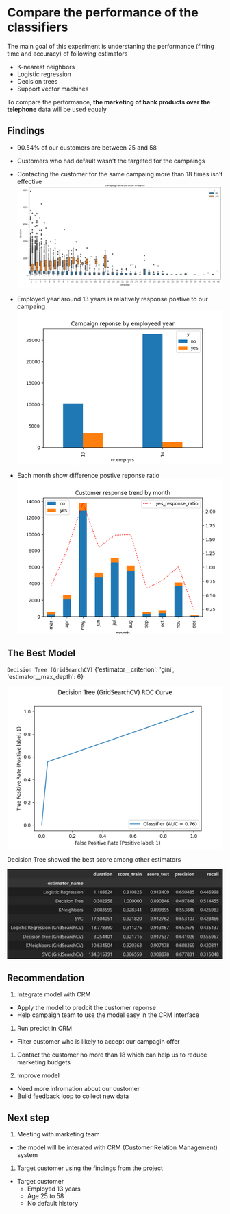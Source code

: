# Compare the performance of the classifiers

The main goal of this experiment is understaning the performance (fitting time and accuracy) of following estimators

- K-nearest neighbors
- Logistic regression
- Decision trees
- Support vector machines

To compare the performance, __the marketing of bank products over the telephone__ data will be used equaly

## Findings

- 90.54% of our customers are between 25 and 58

- Customers who had default wasn't the targeted for the campaings

- Contacting the customer for the same campaing more than 18 times isn't effective
![campaigns](./module_17_starter//images/boxplot_campaing_Durtaion_y.png)

- Employed year around 13 years is relatively response postive to our campaing
![emp_year](./module_17_starter/images/fig_bar_empyrs_y.png)

- Each month show difference postive reponse ratio
![emp_year](./module_17_starter/images/stackedbar_line_monthly_reponse.png)

## The Best Model

`Decision Tree (GridSearchCV)` {'estimator__criterion': 'gini', 'estimator__max_depth': 6}

![](./module_17_starter/images/Decision%20Tree%20(GridSearchCV)_roc_curve.png)

Decision Tree showed the best score among other estimators

![](./module_17_starter/images/table_training_results.jpg)

## Recommendation

1. Integrate model with CRM

- Apply the model to predcit the customer reponse
- Help campaign team to use the model easy in the CRM interface

1. Run predict in CRM

- Filter customer who is likely to accept our campagin offer

1. Contact the customer no more than 18 which can help us to reduce marketing budgets

1. Improve model

- Need more infromation about our customer
- Build feedback loop to collect new data

## Next step

1. Meeting with marketing team

- the model will be interated with CRM (Customer Relation Management) system

1. Target customer using the findings from the project

- Target customer
  - Employed 13 years
  - Age 25 to 58
  - No default history